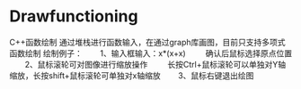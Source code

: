 # Drawfunctioning
C++函数绘制
通过堆栈进行函数输入，在通过graph库画图，目前只支持多项式函数绘制
绘制例子：
        1、输入框输入：x*(x+x)
           确认后鼠标选择原点位置
        2、鼠标滚轮可对图像进行缩放操作
           长按Ctrl+鼠标滚轮可以单独对Y轴缩放，长按shift+鼠标滚轮可单独对x轴缩放
        3、鼠标右键退出绘图
